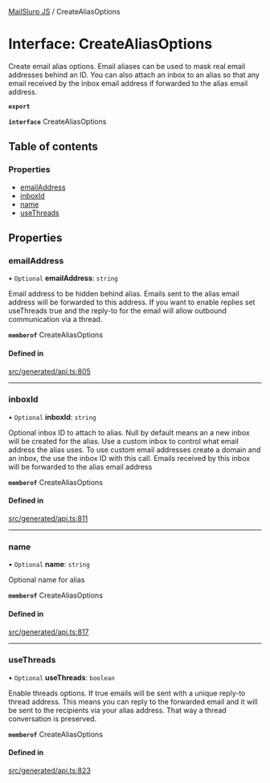 [MailSlurp JS](../README.md) / CreateAliasOptions

# Interface: CreateAliasOptions

Create email alias options. Email aliases can be used to mask real email addresses behind an ID. You can also attach an inbox to an alias so that any email received by the inbox email address if forwarded to the alias email address.

**`export`**

**`interface`** CreateAliasOptions

## Table of contents

### Properties

- [emailAddress](CreateAliasOptions.md#emailaddress)
- [inboxId](CreateAliasOptions.md#inboxid)
- [name](CreateAliasOptions.md#name)
- [useThreads](CreateAliasOptions.md#usethreads)

## Properties

### emailAddress

• `Optional` **emailAddress**: `string`

Email address to be hidden behind alias. Emails sent to the alias email address will be forwarded to this address. If you want to enable replies set useThreads true and the reply-to for the email will allow outbound communication via a thread.

**`memberof`** CreateAliasOptions

#### Defined in

[src/generated/api.ts:805](https://github.com/mailslurp/mailslurp-client/blob/113e801/src/generated/api.ts#L805)

___

### inboxId

• `Optional` **inboxId**: `string`

Optional inbox ID to attach to alias. Null by default means an a new inbox will be created for the alias. Use a custom inbox to control what email address the alias uses. To use custom email addresses create a domain and an inbox, the use the inbox ID with this call. Emails received by this inbox will be forwarded to the alias email address

**`memberof`** CreateAliasOptions

#### Defined in

[src/generated/api.ts:811](https://github.com/mailslurp/mailslurp-client/blob/113e801/src/generated/api.ts#L811)

___

### name

• `Optional` **name**: `string`

Optional name for alias

**`memberof`** CreateAliasOptions

#### Defined in

[src/generated/api.ts:817](https://github.com/mailslurp/mailslurp-client/blob/113e801/src/generated/api.ts#L817)

___

### useThreads

• `Optional` **useThreads**: `boolean`

Enable threads options. If true emails will be sent with a unique reply-to thread address. This means you can reply to the forwarded email and it will be sent to the recipients via your alias address. That way a thread conversation is preserved.

**`memberof`** CreateAliasOptions

#### Defined in

[src/generated/api.ts:823](https://github.com/mailslurp/mailslurp-client/blob/113e801/src/generated/api.ts#L823)
